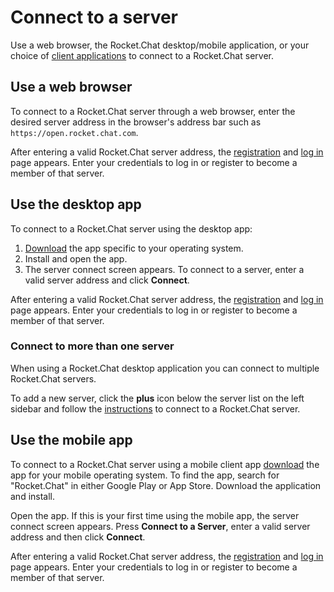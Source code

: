 # Connect to a server

Use a web browser, the Rocket.Chat desktop/mobile application, or your choice of [client applications](https://rocket.chat/download) to connect to a Rocket.Chat server.

## Use a web browser

To connect to a Rocket.Chat server through a web browser, enter the desired server address in the browser's address bar such as `https://open.rocket.chat.com`.

After entering a valid Rocket.Chat server address, the [registration](../registration/) and [log in](../login/) page appears. Enter your credentials to log in or register to become a member of that server.

## Use the desktop app

To connect to a Rocket.Chat server using the desktop app:

1. [Download](https://rocket.chat/download) the app specific to your operating system.
2. Install and open the app.
3. The server connect screen appears. To connect to a server, enter a valid server address and click **Connect**.

After entering a valid Rocket.Chat server address, the [registration](../registration/) and [log in](../login/) page appears. Enter your credentials to log in or register to become a member of that server.

### Connect to more than one server

When using a Rocket.Chat desktop application you can connect to multiple Rocket.Chat servers.

To add a new server, click the **plus** icon below the server list on the left sidebar and follow the [instructions](../connect-to-a-server/) to connect to a Rocket.Chat server.

## Use the mobile app

To connect to a Rocket.Chat server using a mobile client app [download](https://rocket.chat/download) the app for your mobile operating system. To find the app, search for "Rocket.Chat" in either Google Play or App Store. Download the application and install.

Open the app. If this is your first time using the mobile app, the server connect screen appears.  Press **Connect to a Server**, enter a valid server address and then click **Connect**.

After entering a valid Rocket.Chat server address, the [registration](../registration/) and [log in](../login/) page appears. Enter your credentials to log in or register to become a member of that server.
